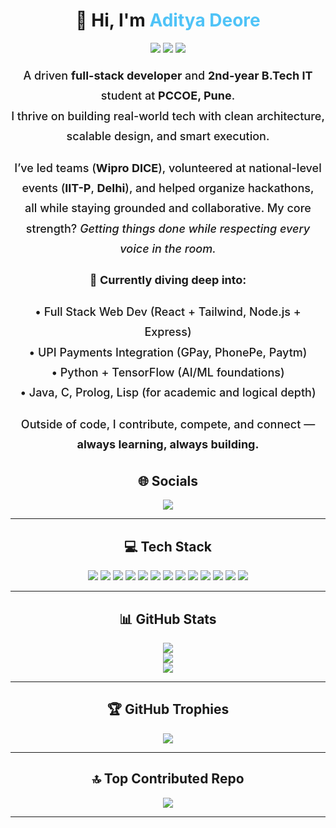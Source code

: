 <h1 align="center">👋 Hi, I'm <span style="color:#4fc3f7;">Aditya Deore</span></h1>
<div align="center">
  <img src="https://img.shields.io/badge/Full--Stack-Developer-blue?style=flat-square&logo=github" />
  <img src="https://img.shields.io/badge/B.Tech-IT-green?style=flat-square&logo=graduation-cap" />
  <img src="https://img.shields.io/badge/PCCOE-Pune-orange?style=flat-square&logo=google-scholar" />
</div>
<div align="center" style="font-size: 18px; line-height: 1.8; font-weight: 500;">

<p>
  A driven <b>full-stack developer</b> and <b>2nd-year B.Tech IT</b> student at <b>PCCOE, Pune</b>.<br>
  I thrive on building real-world tech with clean architecture, scalable design, and smart execution.
</p>

<p>
  I’ve led teams (<b>Wipro DICE</b>), volunteered at national-level events (<b>IIT-P</b>, <b>Delhi</b>), and helped organize hackathons,<br>
  all while staying grounded and collaborative. My core strength? <i>Getting things done while respecting every voice in the room.</i>
</p>

<p><b>🚀 Currently diving deep into:</b></p>

<p>
  • Full Stack Web Dev (React + Tailwind, Node.js + Express)<br>
  • UPI Payments Integration (GPay, PhonePe, Paytm)<br>
  • Python + TensorFlow (AI/ML foundations)<br>
  • Java, C, Prolog, Lisp (for academic and logical depth)
</p>

<p>
  Outside of code, I contribute, compete, and connect — <b>always learning, always building.</b>
</p>

</div>






<h2 align="center">🌐 Socials</h2>

<p align="center">
  <a href="https://www.linkedin.com/in/aditya-deore-3a725a263/">
    <img src="https://img.shields.io/badge/LinkedIn-%230077B5.svg?logo=linkedin&logoColor=white" />
  </a>
</p>

---

<h2 align="center">💻 Tech Stack</h2>

<p align="center">
  <img src="https://img.shields.io/badge/java-%23ED8B00.svg?style=for-the-badge&logo=openjdk&logoColor=white"/>
  <img src="https://img.shields.io/badge/javascript-%23323330.svg?style=for-the-badge&logo=javascript&logoColor=%23F7DF1E"/>
  <img src="https://img.shields.io/badge/c-%2300599C.svg?style=for-the-badge&logo=c&logoColor=white"/>
  <img src="https://img.shields.io/badge/c++-%2300599C.svg?style=for-the-badge&logo=c%2B%2B&logoColor=white"/>
  <img src="https://img.shields.io/badge/python-3670A0?style=for-the-badge&logo=python&logoColor=ffdd54"/>
  <img src="https://img.shields.io/badge/PyTorch-%23EE4C2C.svg?style=for-the-badge&logo=PyTorch&logoColor=white"/>
  <img src="https://img.shields.io/badge/TensorFlow-%23FF6F00.svg?style=for-the-badge&logo=TensorFlow&logoColor=white"/>
  <img src="https://img.shields.io/badge/AWS-%23FF9900.svg?style=for-the-badge&logo=amazon-aws&logoColor=white"/>
  <img src="https://img.shields.io/badge/Cloudflare-F38020?style=for-the-badge&logo=Cloudflare&logoColor=white"/>
  <img src="https://img.shields.io/badge/node.js-6DA55F?style=for-the-badge&logo=node.js&logoColor=white"/>
  <img src="https://img.shields.io/badge/react-%2320232a.svg?style=for-the-badge&logo=react&logoColor=%2361DAFB"/>
  <img src="https://img.shields.io/badge/mysql-4479A1.svg?style=for-the-badge&logo=mysql&logoColor=white"/>
  <img src="https://img.shields.io/badge/Framer-black?style=for-the-badge&logo=framer&logoColor=blue"/>
</p>

---

<h2 align="center">📊 GitHub Stats</h2>

<p align="center">
  <img src="https://github-readme-stats.vercel.app/api?username=AdityaxDeore&theme=dark&hide_border=false&include_all_commits=true&count_private=false" /><br/>
  <img src="https://nirzak-streak-stats.vercel.app/?user=AdityaxDeore&theme=dark&hide_border=false"/><br/>
  <img src="https://github-readme-stats.vercel.app/api/top-langs/?username=AdityaxDeore&theme=dark&hide_border=false&include_all_commits=true&count_private=false&layout=compact"/>
</p>

---

<h2 align="center">🏆 GitHub Trophies</h2>

<p align="center">
  <img src="https://github-profile-trophy.vercel.app/?username=AdityaxDeore&theme=dark&no-frame=true&no-bg=true&margin-w=4"/>
</p>

---

<h2 align="center">🔝 Top Contributed Repo</h2>

<p align="center">
  <img src="https://github-contributor-stats.vercel.app/api?username=AdityaxDeore&limit=5&theme=dark&combine_all_yearly_contributions=true"/>
</p>

---





